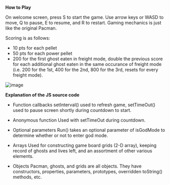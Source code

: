 **How to Play**

 On welcome screen, press S to start the game.
 Use arrow keys or WASD to move, Q to pause, E to resume, and R to restart.
 Gaming mechanics is just like the original Pacman.

 Scoring is as follows:
 - 10 pts for each pellet
 - 50 pts for each power pellet
 - 200 for the first ghost eaten in freight mode, double the previous score for
   each additional ghost eaten in the same occurance of freight mode (i.e. 200
   for the 1st, 400 for the 2nd, 800 for the 3rd, resets for every freight mode).

 ![image](https://user-images.githubusercontent.com/64840882/202722176-77b4847f-81fb-489c-bbce-77204c49a749.png)


**Explanation of the JS source code**

 - Function callbacks
   setInterval() used to refresh game, setTimeOut() used to pause screen 
   shortly during countdown to start.

 - Anonymous function
   Used with setTimeOut during countdown.

 - Optional parameters
   Run() takes an optional parameter of isGodMode to determine whether or not
   to enter god mode.

 - Arrays
   Used for constructing game board grids (2-D array), keeping record of ghosts
   and lives left, and an assortment of other various elements.

 - Objects
   Pacman, ghosts, and grids are all objects. 
   They have constructors, properties, parameters, prototypes, overridden 
   toString() methods, etc.
